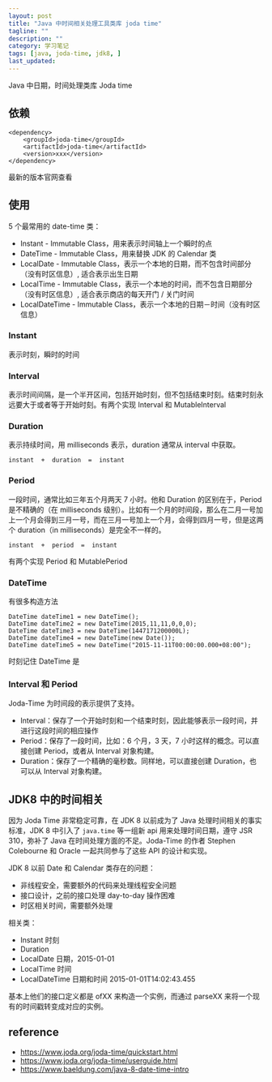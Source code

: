 ```yaml
---
layout: post
title: "Java 中时间相关处理工具类库 joda time"
tagline: ""
description: ""
category: 学习笔记
tags: [java, joda-time, jdk8, ]
last_updated:
---
```


Java 中日期，时间处理类库 Joda time

## 依赖

    <dependency>
        <groupId>joda-time</groupId>
        <artifactId>joda-time</artifactId>
        <version>xxx</version>
    </dependency>

最新的版本官网查看

## 使用

5 个最常用的 date-time 类：

- Instant - Immutable Class，用来表示时间轴上一个瞬时的点
- DateTime - Immutable Class，用来替换 JDK 的 Calendar 类
- LocalDate - Immutable Class，表示一个本地的日期，而不包含时间部分（没有时区信息）, 适合表示出生日期
- LocalTime - Immutable Class，表示一个本地的时间，而不包含日期部分（没有时区信息）, 适合表示商店的每天开门 / 关门时间
- LocalDateTime - Immutable Class，表示一个本地的日期－时间（没有时区信息）

### Instant
表示时刻，瞬时的时间

### Interval
表示时间间隔，是一个半开区间，包括开始时刻，但不包括结束时刻。结束时刻永远要大于或者等于开始时刻。有两个实现 Interval 和 MutableInterval

### Duration
表示持续时间，用 milliseconds 表示，duration 通常从 interval 中获取。

    instant  +  duration  =  instant

### Period
一段时间，通常比如三年五个月两天 7 小时。他和 Duration 的区别在于，Period 是不精确的（在 milliseconds 级别）。比如有一个月的时间段，那么在二月一号加上一个月会得到三月一号，而在三月一号加上一个月，会得到四月一号，但是这两个 duration（in milliseconds）是完全不一样的。

    instant  +  period  =  instant

有两个实现 Period 和 MutablePeriod

### DateTime
有很多构造方法

    DateTime dateTime1 = new DateTime();
    DateTime dateTime2 = new DateTime(2015,11,11,0,0,0);
    DateTime dateTime3 = new DateTime(1447171200000L);
    DateTime dateTime4 = new DateTime(new Date());
    DateTime dateTime5 = new DateTime("2015-11-11T00:00:00.000+08:00");

时刻记住 DateTime 是

### Interval 和 Period
Joda-Time 为时间段的表示提供了支持。

- Interval：保存了一个开始时刻和一个结束时刻，因此能够表示一段时间，并进行这段时间的相应操作
- Period：保存了一段时间，比如：6 个月，3 天，7 小时这样的概念。可以直接创建 Period，或者从 Interval 对象构建。
- Duration：保存了一个精确的毫秒数。同样地，可以直接创建 Duration，也可以从 Interval 对象构建。


## JDK8 中的时间相关
因为 Joda Time 非常稳定可靠，在 JDK 8 以前成为了 Java 处理时间相关的事实标准，JDK 8 中引入了 `java.time` 等一组新 api 用来处理时间日期，遵守 JSR 310，弥补了 Java 在时间处理方面的不足。Joda-Time 的作者 Stephen Colebourne 和 Oracle 一起共同参与了这些 API 的设计和实现。

JDK 8 以前 Date 和 Calendar 类存在的问题：

- 非线程安全，需要额外的代码来处理线程安全问题
- 接口设计，之前的接口处理 day-to-day 操作困难
- 时区相关时间，需要额外处理

相关类：

- Instant 时刻
- Duration
- LocalDate 日期，2015-01-01
- LocalTime 时间
- LocalDateTime 日期和时间 2015-01-01T14:02:43.455

基本上他们的接口定义都是 ofXX 来构造一个实例，而通过 parseXX 来将一个现有的时间戳转变成对应的实例。

## reference

- <https://www.joda.org/joda-time/quickstart.html>
- <https://www.joda.org/joda-time/userguide.html>
- <https://www.baeldung.com/java-8-date-time-intro>
